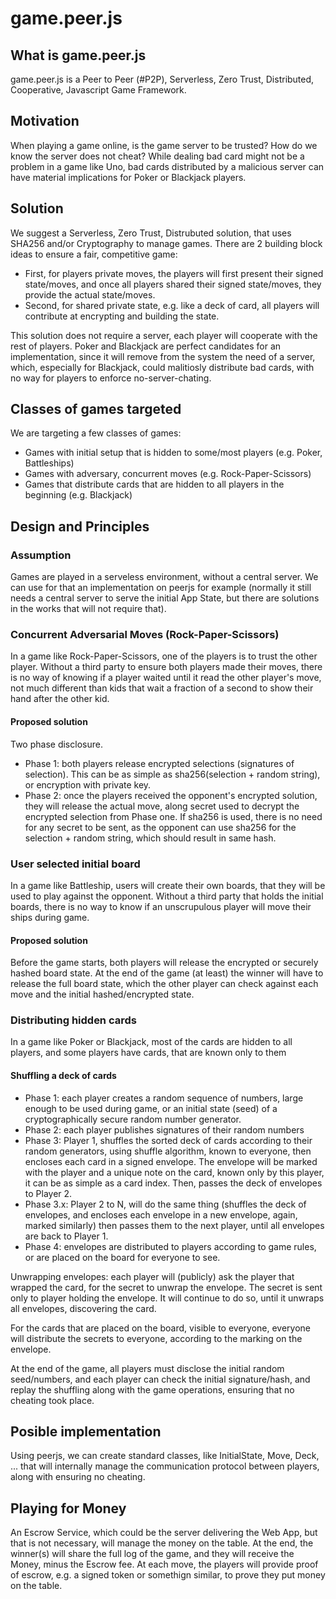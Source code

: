 # game.peer.js

## What is game.peer.js
game.peer.js is a Peer to Peer (#P2P), Serverless, Zero Trust, Distributed, Cooperative, Javascript Game Framework.

## Motivation
When playing a game online, is the game server to be trusted? How do we know the server does not cheat? While dealing bad card might not be a problem in a game like Uno, bad cards distributed by a malicious server can have material implications for Poker or Blackjack players.

## Solution
We suggest a Serverless, Zero Trust, Distrubuted solution, that uses SHA256 and/or Cryptography to manage games. There are 2 building block ideas to ensure a fair, competitive game:
- First, for players private moves, the players will first present their signed state/moves, and once all players shared their signed state/moves, they provide the actual state/moves.
- Second, for shared private state, e.g. like a deck of card, all players will contribute at encrypting and building the state.

This solution does not require a server, each player will cooperate with the rest of players. Poker and Blackjack are perfect candidates for an implementation, since it will remove from the system the need of a server, which, especially for Blackjack, could malitiosly distribute bad cards, with no way for players to enforce no-server-chating. 

## Classes of games targeted
We are targeting a few classes of games:
 - Games with initial setup that is hidden to some/most players (e.g. Poker, Battleships)
 - Games with adversary, concurrent moves (e.g. Rock-Paper-Scissors) 
 - Games that distribute cards that are hidden to all players in the beginning (e.g. Blackjack)
 
## Design and Principles

### Assumption
Games are played in a serveless environment, without a central server. We can use for that an implementation on peerjs for example (normally it still needs a central server to serve the initial App State, but there are solutions in the works that will not require that).

### Concurrent Adversarial Moves (Rock-Paper-Scissors)
In a game like Rock-Paper-Scissors, one of the players is to trust the other player. Without a third party to ensure both players made their moves, there is no way of knowing if a player waited until it read the other player's move, not much different than kids that wait a fraction of a second to show their hand after the other kid.

#### Proposed solution
Two phase disclosure.
- Phase 1: both players release encrypted selections (signatures of selection). This can be as simple as sha256(selection + random string), or encryption with private key.
- Phase 2: once the players received the opponent's encrypted solution, they will release the actual move, along secret used to decrypt the encrypted selection from Phase one. If sha256 is used, there is no need for any secret to be sent, as the opponent can use sha256 for the selection + random string, which should result in same hash.

### User selected initial board
In a game like Battleship, users will create their own boards, that they will be used to play against the opponent. Without a third party that holds the initial boards, there is no way to know if an unscrupulous player will move their ships during game.

#### Proposed solution
Before the game starts, both players will release the encrypted or securely hashed board state. At the end of the game (at least) the winner will have to release the full board state, which the other player can check against each move and the initial hashed/encrypted state.

### Distributing hidden cards
In a game like Poker or Blackjack, most of the cards are hidden to all players, and some players have cards, that are known only to them

#### Shuffling a deck of cards
- Phase 1: each player creates a random sequence of numbers, large enough to be used during game, or an initial state (seed) of a cryptographically secure random number generator.
- Phase 2: each player publishes signatures of their random numbers
- Phase 3: Player 1, shuffles the sorted deck of cards according to their random generators, using shuffle algorithm, known to everyone, then encloses each card in a signed envelope. The envelope will be marked with the player and a unique note on the card, known only by this player, it can be as simple as a card index. Then, passes the deck of envelopes to Player 2.
- Phase 3.x: Player 2 to N, will do the same thing (shuffles the deck of envelopes, and encloses each envelope in a new envelope, again, marked similarly) then passes them to the next player, until all envelopes are back to Player 1.
- Phase 4: envelopes are distributed to players according to game rules, or are placed on the board for everyone to see.

Unwrapping envelopes: each player will (publicly) ask the player that wrapped the card, for the secret to unwrap the envelope. The secret is sent only to player holding the envelope. It will continue to do so, until it unwraps all envelopes, discovering the card.

For the cards that are placed on the board, visible to everyone, everyone will distribute the secrets to everyone, according to the marking on the envelope.

At the end of the game, all players must disclose the initial random seed/numbers, and each player can check the initial signature/hash, and replay the shuffling along with the game operations, ensuring that no cheating took place.

## Posible implementation
Using peerjs, we can create standard classes, like InitialState, Move, Deck, ... that will internally manage the communication protocol between players, along with ensuring no cheating.

## Playing for Money
An Escrow Service, which could be the server delivering the Web App, but that is not necessary, will manage the money on the table. At the end, the winner(s) will share the full log of the game, and they will receive the Money, minus the Escrow fee. At each move, the players will provide proof of escrow, e.g. a signed token or somethign similar, to prove they put money on the table.
